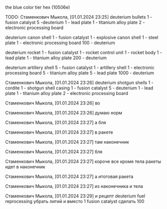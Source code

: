 the blue color tier hex (10506e)

TODO:
Стаменкович Мыкола, [01.01.2024 23:25]
deuterium bullets
  1 - fusion catalyst
  5 -deuterium
  1 - lead plate
  1 - titanium alloy plate
  2 - electronic processing board

deuterium canon shell
  1 - fusion catalyst
  1 - explosive canon shell
  1 - steel plate
  1 - electronic processing board
  100 - deuterium

deuterium rocket
  1 - fusion catalyst
  1 - rocket control unit
  1 - rocket body
  1 - lead plate
  1 - titanium alloy plate
  200 - deuterium

deuterium artillery shell
  5 - fusion catalyst
  1 - artillery shell
  1 - electronic processing board
  5 - titanium alloy plate
  5 - lead plate
  1000 - deuterium

Стаменкович Мыкола, [01.01.2024 23:26]
deuterium shotgun shells
  1 - cordite
  1 - shotgun shell casing
  1 - fusion catalyst
  5 - deuterium
  1 - lead plate
  1 - titanium alloy plate
  2 - electronic processing board

Стаменкович Мыкола, [01.01.2024 23:26]
во

Стаменкович Мыкола, [01.01.2024 23:26]
думаю норм

Стаменкович Мыкола, [01.01.2024 23:27]
а бля

Стаменкович Мыкола, [01.01.2024 23:27]
в ракете

Стаменкович Мыкола, [01.01.2024 23:27]
там наконечник

Стаменкович Мыкола, [01.01.2024 23:27]
бля

Стаменкович Мыкола, [01.01.2024 23:27]
короче все кроме тела ракеты идет в наконечник

Стаменкович Мыкола, [01.01.2024 23:27]
а итоговая ракета

Стаменкович Мыкола, [01.01.2024 23:27]
из наконечника и тела

Стаменкович Мыкола, [01.01.2024 23:29]
и рецепт deuterium fuel reprocessing убрать литий и вместо 1 fusion catalyst сделать 100